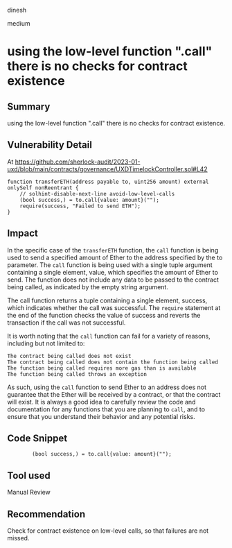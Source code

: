 dinesh

medium

# using the low-level function ".call" there is no checks for contract existence

## Summary
using the low-level function ".call" there is no checks for contract existence.

## Vulnerability Detail
At https://github.com/sherlock-audit/2023-01-uxd/blob/main/contracts/governance/UXDTimelockController.sol#L42

    function transferETH(address payable to, uint256 amount) external onlySelf nonReentrant {
        // solhint-disable-next-line avoid-low-level-calls
        (bool success,) = to.call{value: amount}("");
        require(success, "Failed to send ETH");
    }

## Impact
In the specific case of the `transferETH` function, the `call` function is being used to send a specified amount of Ether to the address specified by the to parameter. The `call` function is being used with a single tuple argument containing a single element, value, which specifies the amount of Ether to send. The function does not include any data to be passed to the contract being called, as indicated by the empty string argument.

The call function returns a tuple containing a single element, success, which indicates whether the call was successful. The `require` statement at the end of the function checks the value of success and reverts the transaction if the call was not successful.

It is worth noting that the `call` function can fail for a variety of reasons, including but not limited to:

    The contract being called does not exist
    The contract being called does not contain the function being called
    The function being called requires more gas than is available
    The function being called throws an exception

As such, using the `call` function to send Ether to an address does not guarantee that the Ether will be received by a contract, or that the contract will exist. It is always a good idea to carefully review the code and documentation for any functions that you are planning to `call`, and to ensure that you understand their behavior and any potential risks.

## Code Snippet
`        (bool success,) = to.call{value: amount}("");`

## Tool used

Manual Review

## Recommendation
Check for contract existence on low-level calls, so that failures are not missed.